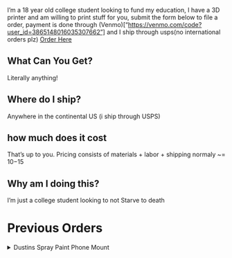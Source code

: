 I’m a 18 year old college student looking to fund my education, I have a 3D printer and am willing to print stuff for you, submit the form below to file a order, payment is done through (Venmo)[“https://venmo.com/code?user_id=3865148016035307662”] and I ship through usps(no international orders plz)
<a href="https://forms.gle/eEWjGUsopVvQxeCq8">Order Here</a>

## What Can You Get?
Literally anything!

## Where do I ship?
Anywhere in the continental US (i ship through USPS)

## how much does it cost
That’s up to you. Pricing consists of materials + labor + shipping normaly ~= $10-$15

## Why am I doing this?
I’m just a college student looking to not Starve to death

# Previous Orders
<details>
  <summary>Dustins Spray Paint Phone Mount</summary>

  ### Dustins Spray Paint Phone Mount
  ![Dustins Spray Paint Phone Mount](assets/images/phone_mount1.jpg)
  ![Dustins Spray Paint Phone Mount](assets/images/phone_mount2.jpg)
</details>
